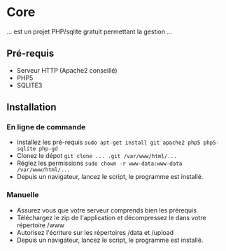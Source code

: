 # Core
... est un projet PHP/sqlite gratuit permettant la gestion ... 

## Pré-requis
- Serveur HTTP (Apache2 conseillé)
- PHP5
- SQLITE3


## Installation
### En ligne de commande
- Installez les pré-requis ``sudo apt-get install git apache2 php5 php5-sqlite php-gd``
- Clonez le dépot  ``git clone ... .git /var/www/html/... ``
- Réglez les permissions ``sudo chown -r www-data:www-data /var/www/html/... ``
- Depuis un navigateur, lancez le script, le programme est installé.

### Manuelle
- Assurez vous que votre serveur comprends bien les prérequis
- Téléchargez le zip de l'application et décompressez le dans votre répertoire /www
- Autorisez l'écriture sur les répertoires /data et /upload
- Depuis un navigateur, lancez le script, le programme est installé.
